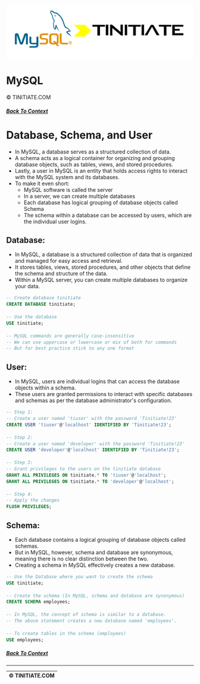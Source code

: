 ![MySQL Tinitiate Image](mysql_tinitiate.png)

# MySQL
&copy; TINITIATE.COM

##### [Back To Context](./README.md)

# Database, Schema, and User
* In MySQL, a database serves as a structured collection of data.
* A schema acts as a logical container for organizing and grouping database objects, such as tables, views, and stored procedures.
* Lastly, a user in MySQL is an entity that holds access rights to interact with the MySQL system and its databases.
* To make it even short:
    * MySQL software is called the server
    * In a server, we can create multiple databases
    * Each database has logical grouping of database objects called Schema
    * The schema within a database can be accessed by users, which are the individual user logins.

## Database:
* In MySQL, a database is a structured collection of data that is organized and managed for easy access and retrieval.
* It stores tables, views, stored procedures, and other objects that define the schema and structure of the data.
* Within a MySQL server, you can create multiple databases to organize your data.
```sql
-- Create database tinitiate
CREATE DATABASE tinitiate;

-- Use the database
USE tinitiate;

-- MySQL commands are generally case-insensitive
-- We can use uppercase or lowercase or mix of both for commands
-- But for best practice stick to any one format
```
## User:
* In MySQL, users are individual logins that can access the database objects within a schema.
* These users are granted permissions to interact with specific databases and schemas as per the database administrator's configuration.
```sql
-- Step 1:
-- Create a user named 'tiuser' with the password 'Tinitiate!23'
CREATE USER 'tiuser'@'localhost' IDENTIFIED BY 'Tinitiate!23';

-- Step 2:
-- Create a user named 'developer' with the password 'Tinitiate!23'
CREATE USER 'developer'@'localhost' IDENTIFIED BY 'Tinitiate!23';

-- Step 3:
-- Grant privileges to the users on the tinitiate database
GRANT ALL PRIVILEGES ON tinitiate.* TO 'tiuser'@'localhost';
GRANT ALL PRIVILEGES ON tinitiate.* TO 'developer'@'localhost';

-- Step 4:
-- Apply the changes
FLUSH PRIVILEGES;
```
## Schema:
* Each database contains a logical grouping of database objects called schemas.
* But in MySQL, however, schema and database are synonymous, meaning there is no clear distinction between the two.
* Creating a schema in MySQL effectively creates a new database.
```sql
-- Use the Database where you want to create the schema
USE tinitiate;

-- Create the schema (In MySQL, schema and database are synonymous)
CREATE SCHEMA employees;

-- In MySQL, the concept of schema is similar to a database. 
-- The above statement creates a new database named 'employees'.

-- To create tables in the schema (employees)
USE employees;
```

##### [Back To Context](./README.md)
***
| &copy; TINITIATE.COM |
|----------------------|